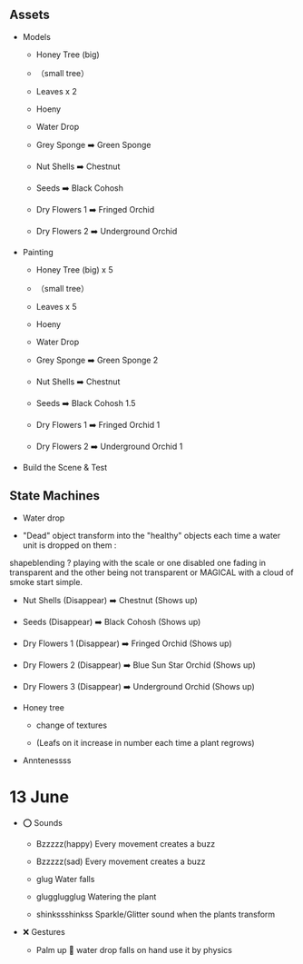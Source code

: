## Assets

- Models

  - Honey Tree (big)
  - （small tree）
  - Leaves x 2
  - Hoeny
  - Water Drop

  -  Grey Sponge ➡️ Green Sponge

  -  Nut Shells ➡️ Chestnut
  -  Seeds ➡️ Black Cohosh
  -  Dry Flowers 1 ➡️ Fringed Orchid
  -  Dry Flowers 2 ➡️ Underground Orchid


- Painting

  - Honey Tree (big) x 5
  - （small tree）
  - Leaves x 5
  - Hoeny
  - Water Drop

  - Grey Sponge ➡️ Green Sponge 2

  -  Nut Shells ➡️ Chestnut
  - Seeds ➡️ Black Cohosh 1.5
  -  Dry Flowers 1 ➡️ Fringed Orchid  1
  - Dry Flowers 2 ➡️ Underground Orchid 1

- Build the Scene & Test

## State Machines

- Water drop

- "Dead" object transform into the "healthy" objects each time a water unit is dropped on them :

shapeblending ?
playing with the scale or one disabled
one fading in transparent and the other being not transparent
or MAGICAL with a cloud of smoke
start simple.

- Nut Shells (Disappear) ➡️ Chestnut (Shows up)
- Seeds (Disappear) ➡️ Black Cohosh (Shows up)
- Dry Flowers 1 (Disappear) ➡️ Fringed Orchid (Shows up)
- Dry Flowers 2 (Disappear) ➡️ Blue Sun Star Orchid (Shows up)
- Dry Flowers 3 (Disappear) ➡️ Underground Orchid (Shows up)

- Honey tree

  - change of textures

  - (Leafs on it increase in number each time a plant regrows)

- Anntenessss

# 13 June

- ⭕️ Sounds

  - Bzzzzz(happy)
    Every movement creates a buzz

  - Bzzzzz(sad)
    Every movement creates a buzz

  - glug
    Water falls

  - glugglugglug
    Watering the plant

  - shinkssshinkss
    Sparkle/Glitter sound when the plants transform

- ❌ Gestures

  - Palm up 🫴
    water drop falls on hand
    use it by physics
